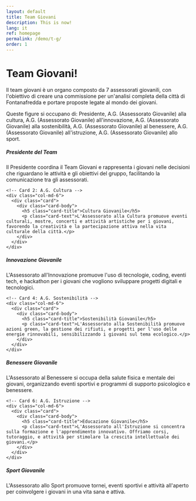 ```yaml
---
layout: default
title: Team Giovani
description: This is now!
lang: it
ref: homepage
permalink: /demo/t-g/
order: 1
---
```


<main class="container my-4" markdown="1">
  <h1>Team Giovani!</h1>
  <p>Il team giovani è un organo composto da 7 assessorati giovanili, con l'obiettivo di creare una commissione per un'analisi completa della città di Fontanafredda e portare proposte legate al mondo dei giovani.</p>
  <p>Queste figure si occupano di: Presidente, A.G. (Assessorato Giovanile) alla cultura, A.G. (Assessorato Giovanile) all'innovazione, A.G. (Assessorato Giovanile) alla sostenibilità, A.G. (Assessorato Giovanile) al benessere, A.G. (Assessorato Giovanile) all'istruzione, A.G. (Assessorato Giovanile) allo sport.</p>

  <div class="row">
    <!-- Card 1: Presidente -->
    <div class="col-md-6">
      <div class="card">
        <div class="card-body">
          <h5 class="card-title">Presidente del Team</h5>
          <p class="card-text">Il Presidente coordina il Team Giovani e rappresenta i giovani nelle decisioni che riguardano le attività e gli obiettivi del gruppo, facilitando la comunicazione tra gli assessorati.</p>
        </div>
      </div>
    </div>

    <!-- Card 2: A.G. Cultura -->
    <div class="col-md-6">
      <div class="card">
        <div class="card-body">
          <h5 class="card-title">Cultura Giovanile</h5>
          <p class="card-text">L'Assessorato alla Cultura promuove eventi culturali, mostre, concerti e attività artistiche per i giovani, favorendo la creatività e la partecipazione attiva nella vita culturale della città.</p>
        </div>
      </div>
    </div>
  </div>

  <div class="row">
    <!-- Card 3: A.G. Innovazione -->
    <div class="col-md-6">
      <div class="card">
        <div class="card-body">
          <h5 class="card-title">Innovazione Giovanile</h5>
          <p class="card-text">L'Assessorato all'Innovazione promuove l'uso di tecnologie, coding, eventi tech, e hackathon per i giovani che vogliono sviluppare progetti digitali e tecnologici.</p>
        </div>
      </div>
    </div>

    <!-- Card 4: A.G. Sostenibilità -->
    <div class="col-md-6">
      <div class="card">
        <div class="card-body">
          <h5 class="card-title">Sostenibilità Giovanile</h5>
          <p class="card-text">L'Assessorato alla Sostenibilità promuove azioni green, la gestione dei rifiuti, e progetti per l'uso delle energie rinnovabili, sensibilizzando i giovani sul tema ecologico.</p>
        </div>
      </div>
    </div>
  </div>

  <div class="row">
    <!-- Card 5: A.G. Benessere -->
    <div class="col-md-6">
      <div class="card">
        <div class="card-body">
          <h5 class="card-title">Benessere Giovanile</h5>
          <p class="card-text">L'Assessorato al Benessere si occupa della salute fisica e mentale dei giovani, organizzando eventi sportivi e programmi di supporto psicologico e benessere.</p>
        </div>
      </div>
    </div>

    <!-- Card 6: A.G. Istruzione -->
    <div class="col-md-6">
      <div class="card">
        <div class="card-body">
          <h5 class="card-title">Educazione Giovanile</h5>
          <p class="card-text">L'Assessorato all'Istruzione si concentra sulla formazione e l'apprendimento innovativo. Offriamo corsi, tutoraggio, e attività per stimolare la crescita intellettuale dei giovani.</p>
        </div>
      </div>
    </div>
  </div>

  <div class="row">
    <!-- Card 7: A.G. Sport -->
    <div class="col-md-6">
      <div class="card">
        <div class="card-body">
          <h5 class="card-title">Sport Giovanile</h5>
          <p class="card-text">L'Assessorato allo Sport promuove tornei, eventi sportivi e attività all'aperto per coinvolgere i giovani in una vita sana e attiva.</p>
        </div>
      </div>
    </div>
  </div>

</main>
